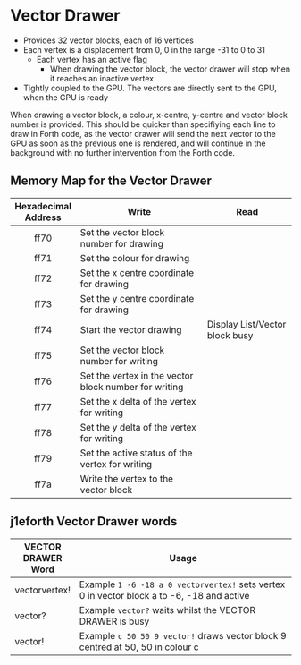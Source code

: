 # Vector Drawer

* Provides 32 vector blocks, each of 16 vertices
* Each vertex is a displacement from 0, 0 in the range -31 to 0 to 31
    * Each vertex has an active flag
        * When drawing the vector block, the vector drawer will stop when it reaches an inactive vertex
* Tightly coupled to the GPU. The vectors are directly sent to the GPU, when the GPU is ready

When drawing a vector block, a colour, x-centre, y-centre and vector block number is provided. This should be quicker than specifiying each line to draw in Forth code, as the vector drawer will send the next vector to the GPU as soon as the previous one is rendered, and will continue in the background with no further intervention from the Forth code.

## Memory Map for the Vector Drawer

Hexadecimal<br>Address | Write | Read
:-----: | ----- | -----
ff70 | Set the vector block number for drawing
ff71 | Set the colour for drawing
ff72 | Set the x centre coordinate for drawing
ff73 | Set the y centre coordinate for drawing
ff74 | Start the vector drawing | Display List/Vector block busy
ff75 | Set the vector block number for writing
ff76 | Set the vertex in the vector block number for writing
ff77 | Set the x delta of the vertex for writing
ff78 | Set the y delta of the vertex for writing
ff79 | Set the active status of the vertex for writing
ff7a | Write the vertex to the vector block

## j1eforth Vector Drawer words

VECTOR<br>DRAWER<br>Word | Usage
----- | -----
vectorvertex! | Example ```1 -6 -18 a 0 vectorvertex!``` sets vertex 0 in vector block a to -6, -18 and active
vector? | Example ```vector?``` waits whilst the VECTOR DRAWER is busy
vector! | Example ```c 50 50 9 vector!``` draws vector block 9 centred at 50, 50 in colour c
